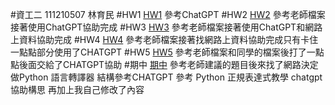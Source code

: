 #資工二 111210507 林育民
#HW1 [HW1](https://github.com/daibao87/sspp/tree/main/1)
參考ChatGPT
#HW2 [HW2](https://github.com/daibao87/sspp/tree/main/2)
參考老師檔案接著使用ChatGPT協助完成
#HW3 [HW3](https://github.com/daibao87/sspp/tree/main/3)
參考老師檔案接著使用ChatGPT和網路上資料協助完成
#HW4 [HW4](https://github.com/daibao87/sspp/tree/main/4)
參考老師檔案接著找網路上資料協助完成只有卡住一點點部分使用了CHATGPT
#HW5 [HW5](https://github.com/daibao87/sspp/tree/main/5)
參考老師檔案和同學的檔案後打了一點點後面交給了CHATGPT協助
#期中 [期中](https://github.com/daibao87/sspp/tree/main/%E6%9C%9F%E4%B8%AD)
參考老師建議的題目後來找了網路決定做Python 語言轉譯器
結構參考CHATGPT 參考 Python 正規表達式教學 chatgpt協助構思 再加上我自己修改了內容
